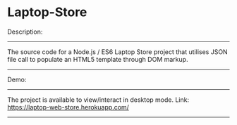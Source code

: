# Laptop-Store

Description:
******************************************************************************************************************************
The source code for a Node.js / ES6 Laptop Store project that utilises JSON file call to populate an HTML5 template 
through DOM markup.
******************************************************************************************************************************
Demo:
******************************************************************************************************************************
The project is available to view/interact in desktop mode.
Link: https://laptop-web-store.herokuapp.com/
******************************************************************************************************************************
